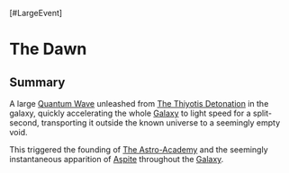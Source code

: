 [#LargeEvent]

# The Dawn

## Summary

A large [Quantum Wave](../Physics/Quantum%20Wave.md) unleashed from [The Thiyotis Detonation](Thiyotis%20Detonation.md) in the galaxy, quickly accelerating the whole [Galaxy](../Galaxy/Galaxy.md) to light speed for a split-second, transporting it outside the known universe to a seemingly empty void.

This triggered the founding of [The Astro-Academy](../Locations/The%20Astro-Academy.md) and the seemingly instantaneous apparition of [Aspite](../Materials/Aspite.md) throughout the [Galaxy](../Galaxy/Galaxy.md).